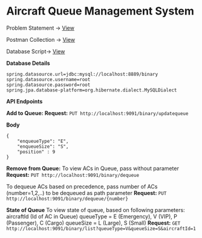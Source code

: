 # Aircraft Queue Management System

Problem Statement -> [View](/resources/Exercise.txt)

Postman Collection -> [View](resources/binarydemo.postman_collection.json)

Database Script-> [View](resources/script.sql)

**Database Details**
```
spring.datasource.url=jdbc:mysql://localhost:8889/binary
spring.datasource.username=root
spring.datasource.password=root
spring.jpa.database-platform=org.hibernate.dialect.MySQLDialect
```
**API Endpoints**

  **Add to Queue:**
  **Request:** `PUT http://localhost:9091/binary/updatequeue`
   
   **Body**
   
    {
        "enqueueType": "E",
        "enqueueSize": "S",
        "position" : 9
    }
    
   **Remove from Queue:**
   To view ACs in Queue, pass without parameter
   **Request:** `PUT http://localhost:9091/binary/dequeue`
    
   To dequeue ACs based on precedence, pass number of ACs (number=1,2,..) to be dequeued as path parameter
   **Request:** `PUT http://localhost:9091/binary/dequeue/{number}`
 
   **State of Queue**
   To view state of queue, based on following parameters:
   aircraftId (Id of AC in Queue)
   queueType = E (Emergency), V (VIP), P (Passenger), C (Cargo)
   queueSize = L (Large), S (Small)
   **Request:** `GET http://localhost:9091/binary/list?queueType=V&queueSize=S&aircraftId=1`
